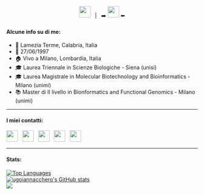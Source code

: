 <div align="center">
  &nbsp;
 <a title="English" href="./README.md"><kbd><img width="30px" src="https://flagicons.lipis.dev/flags/4x3/gb.svg"></kbd></a>
  &nbsp; 
  |
  &nbsp;
➡️ <a title="Italiano" href="./README.it.md"><kbd><img width="30px" src="https://flagicons.lipis.dev/flags/4x3/it.svg"></kbd></a> ⬅️
  &nbsp;
</div>

#### Alcune info su di me:

* 📍 Lamezia Terme, Calabria, Italia
* 🎂 27/06/1997
* 🏠 Vivo a Milano, Lombardia, Italia
* 🎓 Laurea Triennale in Scienze Biologiche - Siena (unisi)
* 🎓 Laurea Magistrale in Molecular Biotechnology and Bioinformatics - Milano (unimi)
* 📚 Master di II livello in Bionformatics and Functional Genomics - Milano (unimi)

____________________________________________________________________________________________________________________________________________________________________________________

#### I miei contatti:

<p align="left">
<a title="GitHub" href="https://github.com/ugoiannacchero"><img width="30" src="https://raw.githubusercontent.com/danielcranney/readme-generator/main/public/icons/socials/github.svg"></a>
&nbsp;
<a title="Gmail" href="mailto:ugoiann@gmail.com"><img width="30" src="https://img.icons8.com/color/96/000000/gmail.svg"></a>
&nbsp;
<a title="LinkedIn" href="https://www.linkedin.com/in/ugo-maria-iannacchero-92314b211"><img width="30" src="https://img.icons8.com/color/96/000000/linkedin.svg"></a>
&nbsp;
<a title="Twitter" href="https://twitter.com/redoctorok97"><img width="30" src="https://raw.githubusercontent.com/danielcranney/readme-generator/main/public/icons/socials/twitter.svg"></a>
&nbsp;
<a title="Instagram" href="https://www.instagram.com/redoctorok97/"><img width="30" src="https://raw.githubusercontent.com/danielcranney/readme-generator/main/public/icons/socials/instagram.svg"></a>
</p>

____________________________________________________________________________________________________________________________________________________________________________________

#### Stats:

<a href="https://github.com/ugoiannacchero" align="left"><img src="https://github-readme-stats.vercel.app/api/top-langs/?username=ugoiannacchero&langs_count=10&title_color=a855f7&text_color=ffffff&icon_color=a855f7&bg_color=181824&hide_border=true&locale=en&custom_title=Top%20%Languages" alt="Top Languages" /></a>
<br>
<a href="http://www.github.com/ugoiannacchero"><img src="https://github-readme-stats.vercel.app/api?username=ugoiannacchero&show_icons=true&hide=&count_private=true&title_color=a855f7&text_color=ffffff&icon_color=a855f7&bg_color=181824&hide_border=true&show_icons=true" alt="ugoiannacchero's GitHub stats" /></a>
<br>
<a href="http://www.github.com/ugoiannacchero"><img src="https://github-readme-streak-stats.herokuapp.com/?user=ugoiannacchero&stroke=ffffff&background=181824&ring=a855f7&fire=a855f7&currStreakNum=ffffff&currStreakLabel=a855f7&sideNums=ffffff&sideLabels=ffffff&dates=ffffff&hide_border=true" /></a>

